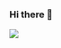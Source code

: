 ### Hi there 👋

<!--
**euuns/euuns** is a ✨ _special_ ✨ repository because its `README.md` (this file) appears on your GitHub profile.

Here are some ideas to get you started:

- 🔭 I’m currently working on ...
- 🌱 I’m currently learning ...
- 👯 I’m looking to collaborate on ...
- 🤔 I’m looking for help with ...
- 💬 Ask me about ...
- 📫 How to reach me: ...
- 😄 Pronouns: ...
- ⚡ Fun fact: ...
-->

<a href="https://rvrlo.tistory.com/notice/7" target="_blank"><img src="https://img.shields.io/badge/Android-3DDC84?style=flat-square&logo=Android&logoColor=white"/>
